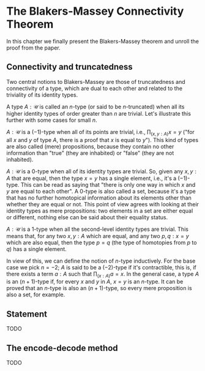 # The Blakers-Massey Connectivity Theorem

In this chapter we finally present the Blakers-Massey theorem and unroll the proof from the paper.


## Connectivity and truncatedness

Two central notions to Blakers-Massey are those of truncatedness and connectivity of a type, which are dual to each other and related to the triviality of its identity types.

A type $A : \mathcal{U}$ is called an $n$-type (or said to be $n$-truncated) when all its higher identity types of order greater than $n$ are trivial. Let's illustrate this further with some cases for small $n$.

$A : \mathcal{U}$ is a $(-1)$-type when all of its points are trivial, i.e., $\prod_{(x,y : A)}x = y$ ("for all $x$ and $y$ of type $A$, there is a proof that $x$ is equal to $y$"). This kind of types are also called (mere) propositions, because they contain no other information than "true" (they are inhabited) or "false" (they are not inhabited).

$A : \mathcal{U}$ is a $0$-type when all of its identity types are trivial. So, given any $x,y : A$ that are equal, then the type $x = y$ has a single element, i.e., it's a $(-1)$-type. This can be read as saying that "there is only one way in which $x$ and $y$ are equal to each other". A $0$-type is also called a set, because it's a type that has no further homotopical information about its elements other than whether they are equal or not. This point of view agrees with looking at their identity types as mere propositions: two elements in a set are either equal or different, nothing else can be said about their equality status.

$A : \mathcal{U}$ is a $1$-type when all the second-level identity types are trivial. This means that, for any two $x,y : A$ which are equal, and any two $p,q : x = y$ which are also equal, then the type $p = q$ (the type of homotopies from $p$ to $q$) has a single element.

In view of this, we can define the notion of $n$-type inductively. For the base case we pick $n = -2$; $A$ is said to be a $(-2)$-type if it's contractible, this is, if there exists a term $a : A$ such that $\prod_{(x : A)}a = x$. In the general case, a type $A$ is an $(n+1)$-type if, for every $x$ and $y$ in $A$, $x = y$ is an $n$-type. It can be proved that an $n$-type is also an $(n+1)$-type, so every mere proposition is also a set, for example.


## Statement

TODO


## The encode-decode method

TODO